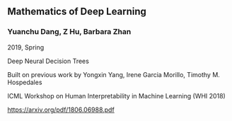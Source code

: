 ## Mathematics of Deep Learning

### Yuanchu Dang, Z Hu, Barbara Zhan
2019, Spring

Deep Neural Decision Trees

Built on previous work by Yongxin Yang, Irene Garcia Morillo, Timothy M. Hospedales

ICML Workshop on Human Interpretability in Machine Learning (WHI 2018)

https://arxiv.org/pdf/1806.06988.pdf
